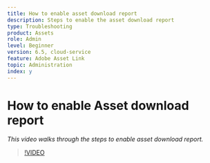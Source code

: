 ```yaml
---
title: How to enable asset download report
description: Steps to enable the asset download report
type: Troubleshooting
product: Assets
role: Admin
level: Beginner
version: 6.5, cloud-service
feature: Adobe Asset Link
topic: Administration
index: y
---
```


# How to enable Asset download report

*This video walks through the steps to enable asset download report.*

>[!VIDEO](https://video.tv.adobe.com/v/335463?quality=9&learn=on)


